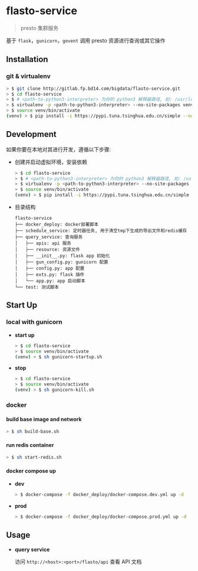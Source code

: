 # flasto-service

> presto 集群服务

基于 `flask`，`gunicorn`，`gevent` 调用 presto 资源进行查询或其它操作

## Installation

### git & virtualenv

```bash
> $ git clone http://gitlab.fp.bd14.com/bigdata/flasto-service.git
> $ cd flasto-service
> $ # <path-to-python3-interpreter> 为你的 python3 解释器路径, 如: /usr/local/bin/python3.6, 建议 python3.6+ 版本
> $ virtualenv -p <path-to-python3-interpreter> --no-site-packages venv
> $ source venv/bin/activate
(venv) > $ pip install -i https://pypi.tuna.tsinghua.edu.cn/simple --no-cache-dir -r requirements.txt
```

## Development

如果你要在本地对其进行开发，遵循以下步骤:

* 创建并启动虚拟环境，安装依赖
    ```bash
    > $ cd flasto-service
    > $ # <path-to-python3-interpreter> 为你的 python3 解释器路径, 如: /usr/local/bin/python3.6, 建议 python3.6+ 版本
    > $ virtualenv -p <path-to-python3-interpreter> --no-site-packages venv
    > $ source venv/bin/activate
    (venv) > $ pip install -i https://pypi.tuna.tsinghua.edu.cn/simple --no-cache-dir -r requirements.txt
    ```
    
* 目录结构
    ```
    flasto-service
    ├── docker_deploy: docker部署脚本
    ├── schedule_service: 定时器任务, 用于清空tmp下生成的导出文件和redis缓存
    ├── query_service: 查询服务
    │   ├── apis: api 服务
    │   ├── resource: 资源文件
    │   ├── __init__.py: flask app 初始化
    │   ├── gun_config.py: gunicorn 配置
    │   ├── config.py: app 配置
    │   ├── exts.py: flask 插件
    │   └── app.py: app 启动脚本
    └── test: 测试脚本
    ```

## Start Up

### local with gunicorn

* __start up__

    ```bash
    > $ cd flasto-service
    > $ source venv/bin/activate
    (venv) > $ sh gunicorn-startup.sh
    ```

* __stop__

    ```bash
    > $ cd flasto-service
    > $ source venv/bin/activate
    (venv) > $ sh gunicorn-kill.sh
    ```

### docker

#### build base image and network

```bash
> $ sh build-base.sh
```

#### run redis container

```bash
> $ sh start-redis.sh
``` 

#### docker compose up

* __dev__
    ```bash
    > $ docker-compose -f docker_deploy/docker-compose.dev.yml up -d
    ```

* __prod__
    ```bash
    > $ docker-compose -f docker_deploy/docker-compose.prod.yml up -d
    ```

## Usage

* __query service__

    访问 `http://<host>:<port>/flasto/api` 查看 API 文档
